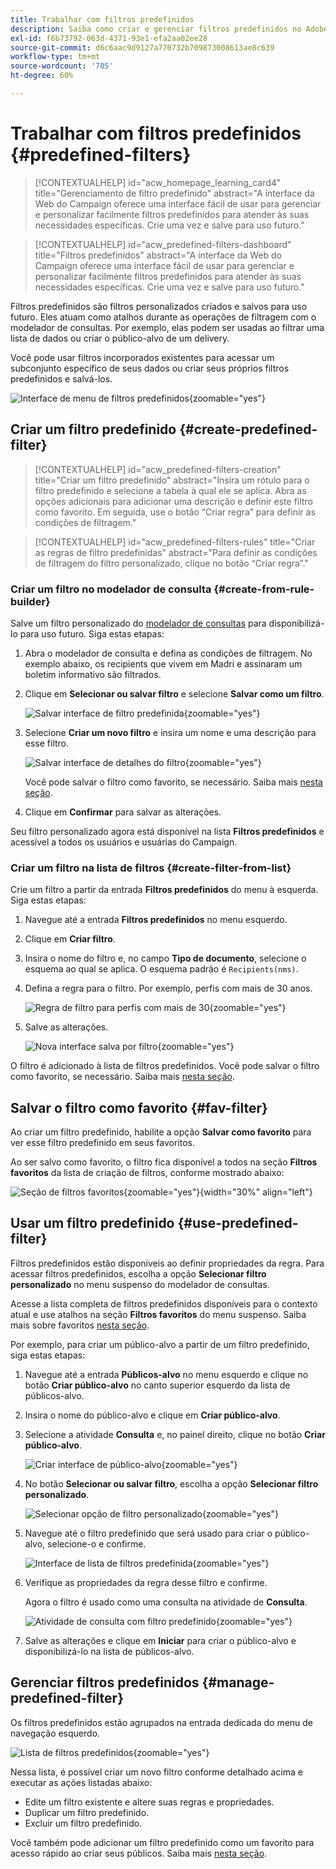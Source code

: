 ```yaml
---
title: Trabalhar com filtros predefinidos
description: Saiba como criar e gerenciar filtros predefinidos no Adobe Campaign Web
exl-id: f6b73792-063d-4371-93e1-efa2aa02ee28
source-git-commit: d6c6aac9d9127a770732b709873008613ae8c639
workflow-type: tm+mt
source-wordcount: '785'
ht-degree: 60%

---
```


# Trabalhar com filtros predefinidos {#predefined-filters}

>[!CONTEXTUALHELP]
>id="acw_homepage_learning_card4"
>title="Gerenciamento de filtro predefinido"
>abstract="A interface da Web do Campaign oferece uma interface fácil de usar para gerenciar e personalizar facilmente filtros predefinidos para atender às suas necessidades específicas. Crie uma vez e salve para uso futuro."

>[!CONTEXTUALHELP]
>id="acw_predefined-filters-dashboard"
>title="Filtros predefinidos"
>abstract="A interface da Web do Campaign oferece uma interface fácil de usar para gerenciar e personalizar facilmente filtros predefinidos para atender às suas necessidades específicas. Crie uma vez e salve para uso futuro."

Filtros predefinidos são filtros personalizados criados e salvos para uso futuro. Eles atuam como atalhos durante as operações de filtragem com o modelador de consultas. Por exemplo, elas podem ser usadas ao filtrar uma lista de dados ou criar o público-alvo de um delivery.

Você pode usar filtros incorporados existentes para acessar um subconjunto específico de seus dados ou criar seus próprios filtros predefinidos e salvá-los.

![Interface de menu de filtros predefinidos](assets/predefined-filters-menu.png){zoomable="yes"}

## Criar um filtro predefinido {#create-predefined-filter}

>[!CONTEXTUALHELP]
>id="acw_predefined-filters-creation"
>title="Criar um filtro predefinido"
>abstract="Insira um rótulo para o filtro predefinido e selecione a tabela à qual ele se aplica. Abra as opções adicionais para adicionar uma descrição e definir este filtro como favorito. Em seguida, use o botão “Criar regra” para definir as condições de filtragem."

>[!CONTEXTUALHELP]
>id="acw_predefined-filters-rules"
>title="Criar as regras de filtro predefinidas"
>abstract="Para definir as condições de filtragem do filtro personalizado, clique no botão “Criar regra”."

### Criar um filtro no modelador de consulta {#create-from-rule-builder}

Salve um filtro personalizado do [modelador de consultas](../query/query-modeler-overview.md) para disponibilizá-lo para uso futuro. Siga estas etapas:

1. Abra o modelador de consulta e defina as condições de filtragem. No exemplo abaixo, os recipients que vivem em Madri e assinaram um boletim informativo são filtrados.
1. Clique em **Selecionar ou salvar filtro** e selecione **Salvar como um filtro**.

   ![Salvar interface de filtro predefinida](assets/predefined-filters-save.png){zoomable="yes"}

1. Selecione **Criar um novo filtro** e insira um nome e uma descrição para esse filtro.

   ![Salvar interface de detalhes do filtro](assets/predefined-filters-save-filter.png){zoomable="yes"}

   Você pode salvar o filtro como favorito, se necessário. Saiba mais [nesta seção](#fav-filter).

1. Clique em **Confirmar** para salvar as alterações.

Seu filtro personalizado agora está disponível na lista **Filtros predefinidos** e acessível a todos os usuários e usuárias do Campaign.

### Criar um filtro na lista de filtros {#create-filter-from-list}

Crie um filtro a partir da entrada **Filtros predefinidos** do menu à esquerda. Siga estas etapas:

1. Navegue até a entrada **Filtros predefinidos** no menu esquerdo.
1. Clique em **Criar filtro**.
1. Insira o nome do filtro e, no campo **Tipo de documento**, selecione o esquema ao qual se aplica. O esquema padrão é `Recipients(nms)`.

1. Defina a regra para o filtro. Por exemplo, perfis com mais de 30 anos.

   ![Regra de filtro para perfis com mais de 30](assets/filter-30+.png){zoomable="yes"}

1. Salve as alterações.

   ![Nova interface salva por filtro](assets/new-filter.png){zoomable="yes"}

O filtro é adicionado à lista de filtros predefinidos. Você pode salvar o filtro como favorito, se necessário. Saiba mais [nesta seção](#fav-filter).

## Salvar o filtro como favorito {#fav-filter}

Ao criar um filtro predefinido, habilite a opção **Salvar como favorito** para ver esse filtro predefinido em seus favoritos.

Ao ser salvo como favorito, o filtro fica disponível a todos na seção **Filtros favoritos** da lista de criação de filtros, conforme mostrado abaixo:

![Seção de filtros favoritos](assets/predefined-filters-favorite.png){zoomable="yes"}{width="30%" align="left"}

## Usar um filtro predefinido {#use-predefined-filter}

Filtros predefinidos estão disponíveis ao definir propriedades da regra. Para acessar filtros predefinidos, escolha a opção **Selecionar filtro personalizado** no menu suspenso do modelador de consultas.

Acesse a lista completa de filtros predefinidos disponíveis para o contexto atual e use atalhos na seção **Filtros favoritos** do menu suspenso. Saiba mais sobre favoritos [nesta seção](#fav-filter).

Por exemplo, para criar um público-alvo a partir de um filtro predefinido, siga estas etapas:

1. Navegue até a entrada **Públicos-alvo** no menu esquerdo e clique no botão **Criar público-alvo** no canto superior esquerdo da lista de públicos-alvo.
1. Insira o nome do público-alvo e clique em **Criar público-alvo**.
1. Selecione a atividade **Consulta** e, no painel direito, clique no botão **Criar público-alvo**.

   ![Criar interface de público-alvo](assets/build-audience-from-filter.png){zoomable="yes"}

1. No botão **Selecionar ou salvar filtro**, escolha a opção **Selecionar filtro personalizado**.

   ![Selecionar opção de filtro personalizado](assets/build-audience-select-custom-filter.png){zoomable="yes"}

1. Navegue até o filtro predefinido que será usado para criar o público-alvo, selecione-o e confirme.

   ![Interface de lista de filtros predefinida](assets/build-audience-filter-list.png){zoomable="yes"}

1. Verifique as propriedades da regra desse filtro e confirme.

   Agora o filtro é usado como uma consulta na atividade de **Consulta**.

   ![Atividade de consulta com filtro predefinido](assets/build-audience-confirm.png){zoomable="yes"}

1. Salve as alterações e clique em **Iniciar** para criar o público-alvo e disponibilizá-lo na lista de públicos-alvo.

## Gerenciar filtros predefinidos {#manage-predefined-filter}

Os filtros predefinidos estão agrupados na entrada dedicada do menu de navegação esquerdo.

![Lista de filtros predefinidos](assets/list-of-filters.png){zoomable="yes"}

Nessa lista, é possível criar um novo filtro conforme detalhado acima e executar as ações listadas abaixo:

* Edite um filtro existente e altere suas regras e propriedades.
* Duplicar um filtro predefinido.
* Excluir um filtro predefinido.

Você também pode adicionar um filtro predefinido como um favorito para acesso rápido ao criar seus públicos. Saiba mais [nesta seção](#fav-filter).

<!--
## Built-in predefined filters {#ootb-predefined-filter}

Campaign comes with a set of predefined filters, built from the client console. These filters can be used to define your audiences, and rules. They must not be modified.
-->